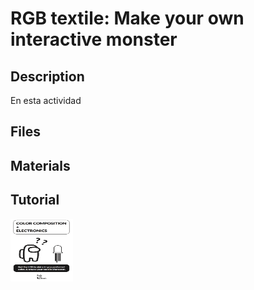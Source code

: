 # RGB textile: Make your own interactive monster
## Description
En esta actividad
## Files
## Materials
## Tutorial



<img src="/images/portada.png" width="100" height="100" />

